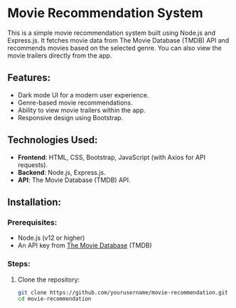 # Movie Recommendation System

This is a simple movie recommendation system built using Node.js and Express.js. It fetches movie data from The Movie Database (TMDB) API and recommends movies based on the selected genre. You can also view the movie trailers directly from the app.

## Features:

- Dark mode UI for a modern user experience.
- Genre-based movie recommendations.
- Ability to view movie trailers within the app.
- Responsive design using Bootstrap.

## Technologies Used:

- **Frontend**: HTML, CSS, Bootstrap, JavaScript (with Axios for API requests).
- **Backend**: Node.js, Express.js.
- **API**: The Movie Database (TMDB) API.

## Installation:

### Prerequisites:

- Node.js (v12 or higher)
- An API key from [The Movie Database](https://www.themoviedb.org/) (TMDB)

### Steps:

1. Clone the repository:
   ```bash
   git clone https://github.com/yourusername/movie-recommendation.git
   cd movie-recommendation
   ```
